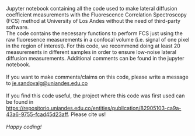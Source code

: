 Jupyter notebook containing all the code used to make lateral diffusion coefficient measurements with the Fluorescence Correlation Spectroscopy (FCS) method at University of Los Andes without the need of third-party software. <br> The code contains the necessary functions to perform FCS just using the raw fluoresence measurements in a confocal volume (i.e. signal of one pixel in the region of interest).
For this code, we recommend doing at least 20 measurements in different samples in order to ensure low-noise lateral diffusion measurements. Additional comments can be found in the jupyter notebook.<br><br>
If you want to make comments/claims on this code, please write a message to je.sandovalg@uniandes.edu.co<br> <br>
If you find this code useful, the project where this code was first used can be found in https://repositorio.uniandes.edu.co/entities/publication/82905103-ca9a-43a6-9755-fcad45d23aff. Please cite us!<br><br>
<i>Happy coding!</i>
